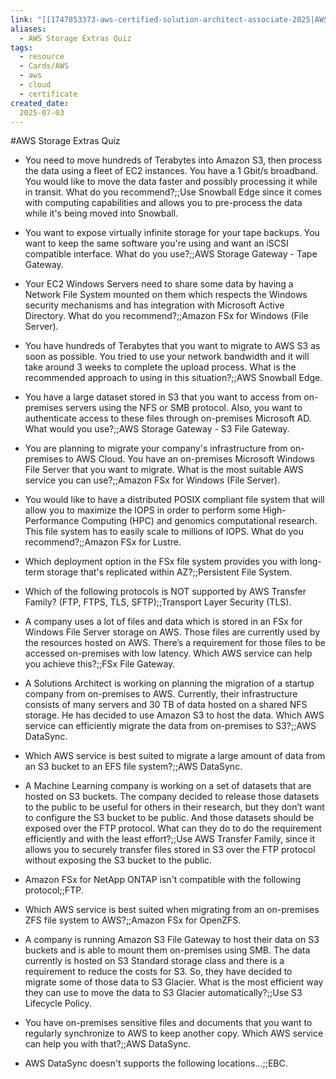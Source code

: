 ```yaml
---
link: "[[1747853373-aws-certified-solution-architect-associate-2025|AWS Certified Solution Architect Associate 2025]]"
aliases: 
  - AWS Storage Extras Quiz
tags:
  - resource
  - Cards/AWS
  - aws
  - cloud
  - certificate
created_date:
  2025-07-03
---
```

#AWS Storage Extras Quiz
- You need to move hundreds of Terabytes into Amazon S3, then process the data using a fleet of EC2 instances. You have a 1 Gbit/s broadband. You would like to move the data faster and possibly processing it while in transit. What do you recommend?;;Use Snowball Edge since it comes with computing capabilities and allows you to pre-process the data while it's being moved into Snowball.
<!--SR:!2025-07-20,10,270-->
- You want to expose virtually infinite storage for your tape backups. You want to keep the same software you're using and want an iSCSI compatible interface. What do you use?;;AWS Storage Gateway - Tape Gateway.
<!--SR:!2025-07-11,2,210-->
- Your EC2 Windows Servers need to share some data by having a Network File System mounted on them which respects the Windows security mechanisms and has integration with Microsoft Active Directory. What do you recommend?;;Amazon FSx for Windows (File Server).
<!--SR:!2025-07-11,4,270-->
- You have hundreds of Terabytes that you want to migrate to AWS S3 as soon as possible. You tried to use your network bandwidth and it will take around 3 weeks to complete the upload process. What is the recommended approach to using in this situation?;;AWS Snowball Edge.
<!--SR:!2025-07-24,9,250-->
- You have a large dataset stored in S3 that you want to access from on-premises servers using the NFS or SMB protocol. Also, you want to authenticate access to these files through on-premises Microsoft AD. What would you use?;;AWS Storage Gateway - S3 File Gateway.
<!--SR:!2025-07-19,4,210-->
- You are planning to migrate your company's infrastructure from on-premises to AWS Cloud. You have an on-premises Microsoft Windows File Server that you want to migrate. What is the most suitable AWS service you can use?;;Amazon FSx for Windows (File Server).
<!--SR:!2025-07-17,2,250-->
- You would like to have a distributed POSIX compliant file system that will allow you to maximize the IOPS in order to perform some High-Performance Computing (HPC) and genomics computational research. This file system has to easily scale to millions of IOPS. What do you recommend?;;Amazon FSx for Lustre.
<!--SR:!2025-07-11,3,250-->
- Which deployment option in the FSx file system provides you with long-term storage that's replicated within AZ?;;Persistent File System.
<!--SR:!2025-07-11,3,250-->
- Which of the following protocols is NOT supported by AWS Transfer Family? (FTP, FTPS, TLS, SFTP);;Transport Layer Security (TLS).
<!--SR:!2025-07-29,14,290-->
- A company uses a lot of files and data which is stored in an FSx for Windows File Server storage on AWS. Those files are currently used by the resources hosted on AWS. There’s a requirement for those files to be accessed on-premises with low latency. Which AWS service can help you achieve this?;;FSx File Gateway.
<!--SR:!2025-07-12,2,190-->
- A Solutions Architect is working on planning the migration of a startup company from on-premises to AWS. Currently, their infrastructure consists of many servers and 30 TB of data hosted on a shared NFS storage. He has decided to use Amazon S3 to host the data. Which AWS service can efficiently migrate the data from on-premises to S3?;;AWS DataSync.
<!--SR:!2025-07-17,2,210-->
- Which AWS service is best suited to migrate a large amount of data from an S3 bucket to an EFS file system?;;AWS DataSync.
<!--SR:!2025-07-11,4,270-->
- A Machine Learning company is working on a set of datasets that are hosted on S3 buckets. The company decided to release those datasets to the public to be useful for others in their research, but they don’t want to configure the S3 bucket to be public. And those datasets should be exposed over the FTP protocol. What can they do to do the requirement efficiently and with the least effort?;;Use AWS Transfer Family, since it allows you to securely transfer files stored in S3 over the FTP protocol without exposing the S3 bucket to the public.
<!--SR:!2025-07-17,2,190-->
- Amazon FSx for NetApp ONTAP isn't compatible with the following protocol;;FTP.
<!--SR:!2025-07-11,3,250-->
- Which AWS service is best suited when migrating from an on-premises ZFS file system to AWS?;;Amazon FSx for OpenZFS.
<!--SR:!2025-07-18,8,250-->
- A company is running Amazon S3 File Gateway to host their data on S3 buckets and is able to mount them on-premises using SMB. The data currently is hosted on S3 Standard storage class and there is a requirement to reduce the costs for S3. So, they have decided to migrate some of those data to S3 Glacier. What is the most efficient way they can use to move the data to S3 Glacier automatically?;;Use S3 Lifecycle Policy.
<!--SR:!2025-07-11,3,250-->
- You have on-premises sensitive files and documents that you want to regularly synchronize to AWS to keep another copy. Which AWS service can help you with that?;;AWS DataSync.
<!--SR:!2025-07-11,3,250-->
- AWS DataSync doesn't supports the following locations...;;EBC.
<!--SR:!2025-07-27,12,270-->

